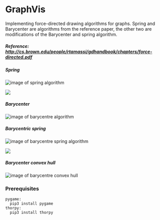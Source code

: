# GraphVis

 Implementing force-directed drawing algorithms for graphs. Spring and Barycenter are algorithms from the reference paper, the other two are modifications of the Barycenter and spring algorithm.
 
 ##### Reference: http://cs.brown.edu/people/rtamassi/gdhandbook/chapters/force-directed.pdf

##### Spring 
![image of spring algorithm](https://i.imgur.com/W4yPyLa.png)

<kbd><img src=graphVisImages/springGif2.gif></kbd>

##### Barycenter
![image of barycentre algorithm](https://i.imgur.com/DDFmfL1.png)

##### Barycentric spring
![image of barycentre spring algorithm](https://i.imgur.com/9mWfEpi.png)

<kbd><img src=graphVisImages/barycentric2.gif></kbd>

##### Barycenter convex hull
![image of barycentre convex hull](https://i.imgur.com/ejrfxeo.png)

### Prerequisites

```
pygame:
  pip3 install pygame
thorpy:
  pip3 install thorpy
```
